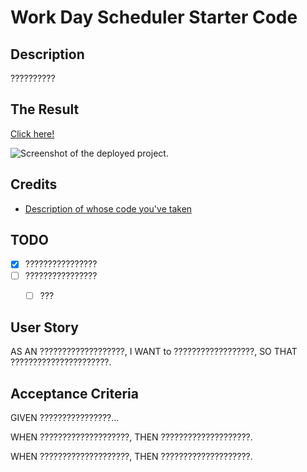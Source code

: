 # Work Day Scheduler Starter Code

## Description
??????????

## The Result
[Click here!](DEPLOYED_URL_HERE)

![Screenshot of the deployed project.](SCREENSHOT_OF_PROJECT_IN_ASSETS)

## Credits
- [Description of whose code you've taken](URL_TO_THEIR_WEBSITE_AND_OR_CODE)


## TODO
- [x] ????????????????
- [ ] ????????????????
    - [ ] ???


## User Story
AS AN ???????????????????,
I WANT to ??????????????????,
SO THAT ??????????????????????.

## Acceptance Criteria
GIVEN ????????????????...

WHEN ????????????????????,
THEN ????????????????????.

WHEN ????????????????????,
THEN ????????????????????.